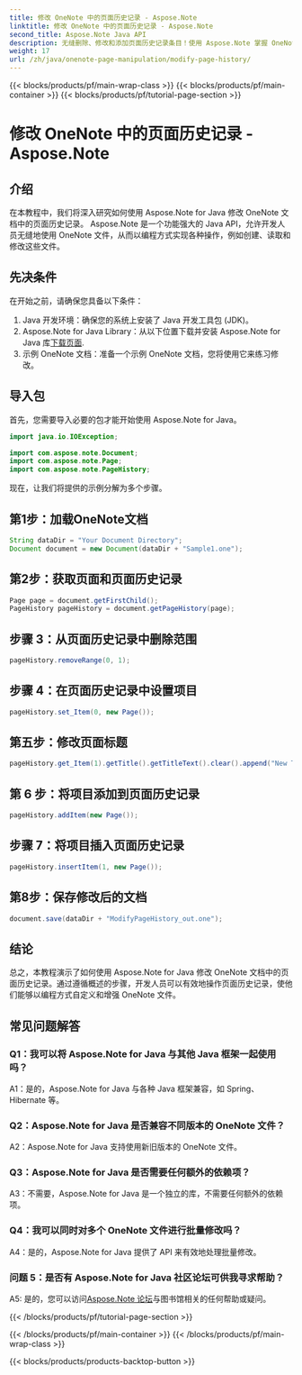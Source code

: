 ```yaml
---
title: 修改 OneNote 中的页面历史记录 - Aspose.Note
linktitle: 修改 OneNote 中的页面历史记录 - Aspose.Note
second_title: Aspose.Note Java API
description: 无缝删除、修改和添加页面历史记录条目！使用 Aspose.Note 掌握 OneNote 的分步指南和代码。 #OneNote #Java #Aspose
weight: 17
url: /zh/java/onenote-page-manipulation/modify-page-history/
---
```


{{< blocks/products/pf/main-wrap-class >}}
{{< blocks/products/pf/main-container >}}
{{< blocks/products/pf/tutorial-page-section >}}

# 修改 OneNote 中的页面历史记录 - Aspose.Note

## 介绍

在本教程中，我们将深入研究如何使用 Aspose.Note for Java 修改 OneNote 文档中的页面历史记录。 Aspose.Note 是一个功能强大的 Java API，允许开发人员无缝地使用 OneNote 文件，从而以编程方式实现各种操作，例如创建、读取和修改这些文件。

## 先决条件

在开始之前，请确保您具备以下条件：

1. Java 开发环境：确保您的系统上安装了 Java 开发工具包 (JDK)。
2.  Aspose.Note for Java Library：从以下位置下载并安装 Aspose.Note for Java 库[下载页面](https://releases.aspose.com/note/java/).
3. 示例 OneNote 文档：准备一个示例 OneNote 文档，您将使用它来练习修改。

## 导入包

首先，您需要导入必要的包才能开始使用 Aspose.Note for Java。

```java
import java.io.IOException;

import com.aspose.note.Document;
import com.aspose.note.Page;
import com.aspose.note.PageHistory;
```

现在，让我们将提供的示例分解为多个步骤。

## 第1步：加载OneNote文档

```java
String dataDir = "Your Document Directory";
Document document = new Document(dataDir + "Sample1.one");
```

## 第2步：获取页面和页面历史记录

```java
Page page = document.getFirstChild();
PageHistory pageHistory = document.getPageHistory(page);
```

## 步骤 3：从页面历史记录中删除范围

```java
pageHistory.removeRange(0, 1);
```

## 步骤 4：在页面历史记录中设置项目

```java
pageHistory.set_Item(0, new Page());
```

## 第五步：修改页面标题

```java
pageHistory.get_Item(1).getTitle().getTitleText().clear().append("New Title");
```

## 第 6 步：将项目添加到页面历史记录

```java
pageHistory.addItem(new Page());
```

## 步骤 7：将项目插入页面历史记录

```java
pageHistory.insertItem(1, new Page());
```

## 第8步：保存修改后的文档

```java
document.save(dataDir + "ModifyPageHistory_out.one");
```

## 结论

总之，本教程演示了如何使用 Aspose.Note for Java 修改 OneNote 文档中的页面历史记录。通过遵循概述的步骤，开发人员可以有效地操作页面历史记录，使他们能够以编程方式自定义和增强 OneNote 文件。

## 常见问题解答

### Q1：我可以将 Aspose.Note for Java 与其他 Java 框架一起使用吗？

A1：是的，Aspose.Note for Java 与各种 Java 框架兼容，如 Spring、Hibernate 等。

### Q2：Aspose.Note for Java 是否兼容不同版本的 OneNote 文件？

A2：Aspose.Note for Java 支持使用新旧版本的 OneNote 文件。

### Q3：Aspose.Note for Java 是否需要任何额外的依赖项？

A3：不需要，Aspose.Note for Java 是一个独立的库，不需要任何额外的依赖项。

### Q4：我可以同时对多个 OneNote 文件进行批量修改吗？

A4：是的，Aspose.Note for Java 提供了 API 来有效地处理批量修改。

### 问题 5：是否有 Aspose.Note for Java 社区论坛可供我寻求帮助？

 A5: 是的，您可以访问[Aspose.Note 论坛](https://forum.aspose.com/c/note/28)与图书馆相关的任何帮助或疑问。

{{< /blocks/products/pf/tutorial-page-section >}}

{{< /blocks/products/pf/main-container >}}
{{< /blocks/products/pf/main-wrap-class >}}

{{< blocks/products/products-backtop-button >}}

